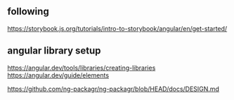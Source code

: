 ## following 
https://storybook.js.org/tutorials/intro-to-storybook/angular/en/get-started/



## angular library setup
https://angular.dev/tools/libraries/creating-libraries
https://angular.dev/guide/elements

https://github.com/ng-packagr/ng-packagr/blob/HEAD/docs/DESIGN.md
